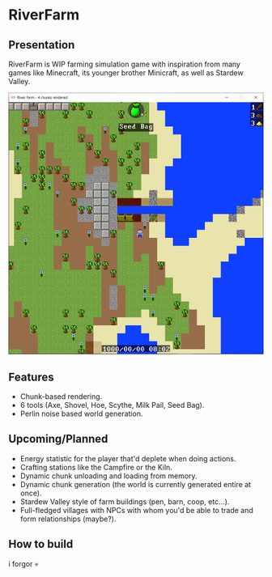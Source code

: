 ﻿# RiverFarm

## Presentation

RiverFarm is WIP farming simulation game with inspiration from many games like Minecraft, its younger brother Minicraft, as well as Stardew Valley.

![This is a preview img](preview.png)

## Features

 * Chunk-based rendering.
 * 6 tools (Axe, Shovel, Hoe, Scythe, Milk Pail, Seed Bag).
 * Perlin noise based world generation.

## Upcoming/Planned

 * Energy statistic for the player that'd deplete when doing actions.
 * Crafting stations like the Campfire or the Kiln.
 * Dynamic chunk unloading and loading from memory.  
 * Dynamic chunk generation (the world is currently generated entire at once).
 * Stardew Valley style of farm buildings (pen, barn, coop, etc...).
 * Full-fledged villages with NPCs with whom you'd be able to trade and form relationships (maybe?).

## How to build

i forgor 💀
